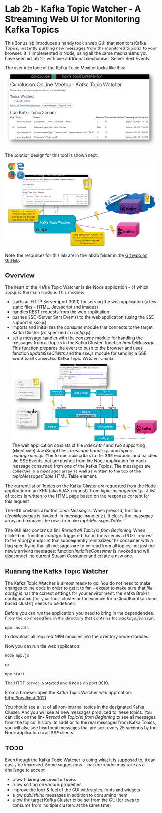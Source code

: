 # Lab 2b - Kafka Topic Watcher - A Streaming Web UI for Monitoring Kafka Topics

This Bonus lab introduces a handy tool: a web GUI that monitors Kafka Topics, instantly pushing new messages from the monitored topic(s) to your browser. It is implemented in Node, using all the same mechanisms you have seen in Lab 2 - with one additional mechanism: Server Sent Events. 

The user interface of the Kafka Topic Monitor looks like this:
![](images/kafka-topic-watcher-1.png)

The solution design for this tool is shown next:

![](images/kafka-topic-watcher-design.png)

Note: the resources for this lab are in the lab2b folder in the [Git repo on GitHub](https://github.com/AMIS-Services/kafka-introduction-workshop). 

## Overview

The heart of the Kafka Topic Watcher is the Node application - of which app.js is the main module. This module:
* starts an HTTP Server (port 3010) for serving the web application (a few static files - HTML, Javascript and images)
* handles REST requests from the web application
* pushes SSE (Server Sent Events) to the web application (using the SSE support in *sse.js*)
* imports and initializes the *consume* module that connects to the target Kafka Cluster (as specified in *config.js*)
* set a message handler with the *consume* module for  handling the messages from all topics in the Kafka Cluster: function *handleMessage*. This function prepares the event to push to the browser and uses function *updateSseClients* and the *sse.js* module for sending a SSE event to all connected Kafka Topic Watcher clients.
![](images/kafka-topic-watcher-app-design.png)
The web application consists of file *index.html* and two supporting (client side) JavaScript files: *message-handler.js* and *topics-management.js*. The former subscribes to the SSE endpoint and handles the SSE Events that are pushed from the Node application for each message consumed from one of the Kafka Topics. The messages are collected in a *messages* array as well as written to the top of the *topicMessagesTable* HTML Table element.

The current list of Topics on the Kafka Cluster are requested from the Node application in an XHR (aka AJAX request), from *topic-management.js*. A list of topics is written to the HTML page based on the response content for this request. 

The GUI contains a button *Clear Messages*. When pressed, function *clearMessages* is invoked (in message-handler.js). It clears the *messages* array and removes the rows from the *topicMessagesTable*.

The GUI also contains a link *Reread all Topic(s) from Beginning*. When clicked on, function *config* is triggered that in turns sends a POST request to the */config* endpoint that subsequently reinitializes the consumer with a flag specifiying that all messages are to be read from all topics, not just the newly arriving messages; function *initializeConsumer* is invoked and will disconnect the current Stream Consumer and create a new one. 

## Running the Kafka Topic Watcher

The Kafka Topic Watcher is almost ready to go. You do not need to make changes to the code in order to get it to fun - except to make sure that *file config.js* has the correct settings for your environment: the Kafka Broker configuration (for your local cluster or for example for a CloudKarafka cloud based cluster) needs to be defined. 

Before you can run the application, you need to bring in the dependencies. From the command line in the directory that contains file *package.json* run:
```
npm install
```
to download all required NPM modules into the directory node-modules.

Now you can run the web application:
```
node app.js
```
or
```
npm start
```
The HTTP server is started and listens on port 3010.

From a browser open the Kafka Topic Watcher web application: [http://localhost:3010](http://localhost:3010).

You should see a list of all non-internal topics in the designated Kafka Cluster. And you will see all new messages produced to these topics. You can click on the link *Reread all Topic(s) from Beginning* to see all messages from the topics' history. In addition to the real messages from Kafka Topics, you will also see heartbeat messages that are sent every 25 seconds by the Node application to all SSE clients.

## TODO
Even though the Kafka Topic Watcher is doing what it is supposed to, it can easily be improved. Some suggestions - that the reader may take as a challenge to accept:
* allow filtering on specific Topics
* allow sorting on various properties
* improve the look & feel of the GUI with styles, fonts and widgets
* allow *publishing* messages in addition to consuming them
* allow the target Kafka Cluster to be set from the GUI (or even to consume from multiple clusters at the same time)


